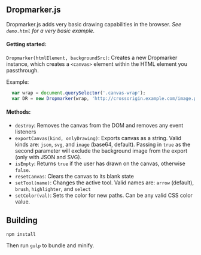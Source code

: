 ## Dropmarker.js

Dropmarker.js adds very basic drawing capabilities in the browser. *See `demo.html` for a very basic example.*

#### Getting started:

`Dropmarker(htmlElement, backgroundSrc)`: Creates a new Dropmarker instance, which creates a `<canvas>` element within the HTML element you passthrough.

Example:

```js
  var wrap = document.querySelector('.canvas-wrap');
  var DR = new Dropmarker(wrap, 'http://crossorigin.example.com/image.png');
```

#### Methods:

- `destroy`: Removes the canvas from the DOM and removes any event listeners
- `exportCanvas(kind, onlyDrawing)`: Exports canvas as a string. Valid kinds are: `json`, `svg`, and `image` (base64, default). Passing in `true` as the second parameter will exclude the background image from the export (only with JSON and SVG).
- `isEmpty`: Returns `true` if the user has drawn on the canvas, otherwise `false`.
- `resetCanvas`: Clears the canvas to its blank state
- `setTool(name)`: Changes the active tool. Valid names are: `arrow` (default), `brush`, `highlighter`, and `select`
- `setColor(val)`: Sets the color for new paths. Can be any valid CSS color value.

## Building

```
npm install
```

Then run `gulp` to bundle and minify.